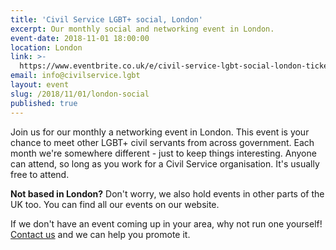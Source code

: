 ```yaml
---
title: 'Civil Service LGBT+ social, London'
excerpt: Our monthly social and networking event in London.
event-date: 2018-11-01 18:00:00
location: London
link: >-
  https://www.eventbrite.co.uk/e/civil-service-lgbt-social-london-tickets-39611882206
email: info@civilservice.lgbt
layout: event
slug: /2018/11/01/london-social
published: true
---
```

Join us for our monthly a networking event in London. This event is your chance to meet other LGBT+ civil servants from across government. Each month we're somewhere different - just to keep things interesting. Anyone can attend, so long as you work for a Civil Service organisation. It's usually free to attend.

**Not based in London?** Don't worry, we also hold events in other parts of the UK too. You can find all our events on our website.

If we don't have an event coming up in your area, why not run one yourself! [Contact us](/about/contact-us/) and we can help you promote it.
